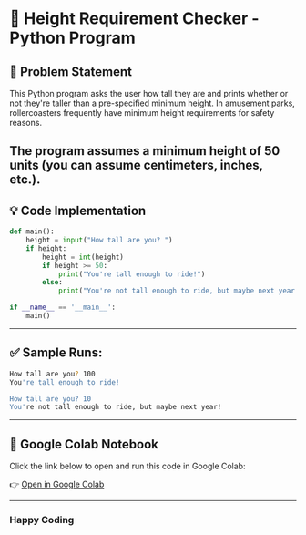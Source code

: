 # 🎢 Height Requirement Checker - Python Program

## 📘 Problem Statement
This Python program asks the user how tall they are and prints whether or not they're taller than a pre-specified minimum height. In amusement parks, rollercoasters frequently have minimum height requirements for safety reasons.

The program assumes a **minimum height of 50** units (you can assume centimeters, inches, etc.).
---

## 💡 Code Implementation 
```python
def main():
    height = input("How tall are you? ")
    if height:
        height = int(height)
        if height >= 50:
            print("You're tall enough to ride!")
        else:
            print("You're not tall enough to ride, but maybe next year!")

if __name__ == '__main__':
    main()
```

---

## ✅ Sample Runs:
```bash
How tall are you? 100
You're tall enough to ride!

How tall are you? 10
You're not tall enough to ride, but maybe next year!
```
---

## 📎 Google Colab Notebook
Click the link below to open and run this code in Google Colab:

👉 [Open in Google Colab](https://colab.research.google.com/drive/1G6sbjsipP8Klh3iP9pKFfezer42GSzjf?usp=sharing)

---

### Happy Coding 
